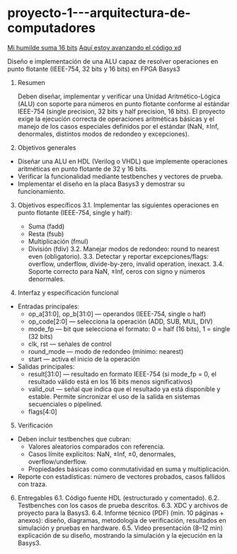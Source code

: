 # proyecto-1---arquitectura-de-computadores
[Mi humilde suma 16 bits](https://www.edaplayground.com/x/Rsiz)
[Aquí estoy avanzando el código xd](https://www.edaplayground.com/x/rVL8)

Diseño e implementación de una ALU capaz de resolver operaciones en punto flotante (IEEE-754, 32 bits y 16 bits) en FPGA Basys3
1. Resumen

   Deben diseñar, implementar y verificar una Unidad Aritmético-Lógica (ALU) con soporte para números en punto flotante conforme al estándar IEEE-754 (single precision, 32 bits y half precision, 16 bits). El proyecto exige la ejecución correcta de operaciones aritméticas básicas y el manejo de los casos especiales definidos por el estándar (NaN, ±Inf, denormales, distintos modos de redondeo y excepciones).

3. Objetivos generales
* Diseñar una ALU en HDL (Verilog o VHDL) que implemente operaciones aritméticas en punto flotante de 32 y 16 bits.
* Verificar la funcionalidad mediante testbenches y vectores de prueba.
* Implementar el diseño en la placa Basys3 y demostrar su funcionamiento.

3. Objetivos específicos
  3.1. Implementar las siguientes operaciones en punto flotante (IEEE-754, single y half):
    - Suma (fadd)
    - Resta (fsub)
    - Multiplicación (fmul)
    - División (fdiv)
  3.2. Manejar modos de redondeo: round to nearest even (obligatorio).
  3.3. Detectar y reportar excepciones/flags: overflow, underflow, divide-by-zero, invalid operation, inexact.
  3.4. Soporte correcto para NaN, ±Inf, ceros con signo y números denormales.

4. Interfaz y especificación funcional
  * Entradas principales:
    - op_a[31:0], op_b[31:0] — operandos (IEEE-754, single o half)
    - op_code[2:0] — selecciona la operación (ADD, SUB, MUL, DIV)
    - mode_fp — bit que selecciona el formato: 0 = half (16 bits), 1 = single (32 bits)
    - clk, rst — señales de control
    - round_mode — modo de redondeo (mínimo: nearest)
    - start — activa el inicio de la operación
  * Salidas principales:
    - result[31:0] — resultado en formato IEEE-754 (si mode_fp = 0, el resultado válido está en los 16 bits menos significativos)
    - valid_out — señal que indica que el resultado ya está disponible y estable. Permite sincronizar el uso de la salida en sistemas secuenciales o pipelined.
    - flags[4:0]

5. Verificación
  * Deben incluir testbenches que cubran:
    - Valores aleatorios comparados con referencia.
    - Casos límite explícitos: NaN, ±Inf, ±0, denormales, overflow/underflow.
    - Propiedades básicas como conmutatividad en suma y multiplicación.
  * Reporte con estadísticas: número de vectores probados, casos fallidos con traza.

6. Entregables
   6.1. Código fuente HDL (estructurado y comentado).
   6.2. Testbenches con los casos de prueba descritos.
   6.3. XDC y archivos de proyecto para la Basys3.
   6.4. Informe técnico (PDF) (min. 10 páginas + anexos): diseño, diagramas, metodología de verificación, resultados en simulación y pruebas en hardware.
   6.5. Video presentación (8–12 min) explicación de su diseño, mostrando la simulación y la ejecución en la Basys3.
